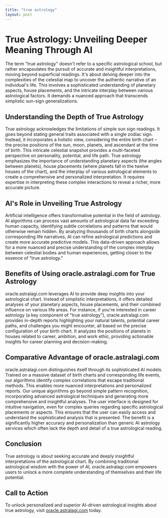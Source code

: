 ```yaml
---
title: "true astrology"
layout: post
---
```


# True Astrology: Unveiling Deeper Meaning Through AI

The term "true astrology" doesn't refer to a specific astrological school, but rather encapsulates the pursuit of accurate and insightful interpretations, moving beyond superficial readings. It's about delving deeper into the complexities of the celestial map to uncover the authentic narrative of an individual's life.  This involves a sophisticated understanding of planetary aspects, house placements, and the intricate interplay between various astrological factors.  It demands a nuanced approach that transcends simplistic sun-sign generalizations.

## Understanding the Depth of True Astrology

True astrology acknowledges the limitations of simple sun sign readings. It goes beyond stating general traits associated with a single zodiac sign. Instead, it incorporates a holistic view, considering the entire birth chart – the precise positions of the sun, moon, planets, and ascendant at the time of birth. This intricate celestial snapshot provides a multi-faceted perspective on personality, potential, and life path. True astrology emphasizes the importance of understanding planetary aspects (the angles between planets), house placements (where planets fall in the twelve houses of the chart), and the interplay of various astrological elements to create a comprehensive and personalized interpretation.  It requires expertise in interpreting these complex interactions to reveal a richer, more accurate picture.

## AI's Role in Unveiling True Astrology

Artificial intelligence offers transformative potential in the field of astrology.  AI algorithms can process vast amounts of astrological data far exceeding human capacity, identifying subtle correlations and patterns that would otherwise remain hidden.  By analyzing thousands of birth charts alongside corresponding life narratives, AI can refine astrological predictions and create more accurate predictive models. This data-driven approach allows for a more nuanced and precise understanding of the complex interplay between celestial bodies and human experiences, getting closer to the essence of "true astrology."

## Benefits of Using oracle.astralagi.com for True Astrology

oracle.astralagi.com leverages AI to provide deep insights into your astrological chart.  Instead of simplistic interpretations, it offers detailed analyses of your planetary aspects, house placements, and their combined influence on various life areas. For instance, if you're interested in career astrology (a key component of "true astrology"), oracle.astralagi.com provides in-depth reports highlighting your natural talents, potential career paths, and challenges you might encounter, all based on the precise configuration of your birth chart.  It analyzes the positions of planets in houses related to career, ambition, and work ethic, providing actionable insights for career planning and decision-making.

## Comparative Advantage of oracle.astralagi.com

oracle.astralagi.com distinguishes itself through its sophisticated AI models.  Trained on a massive dataset of birth charts and corresponding life events, our algorithms identify complex correlations that escape traditional methods.  This enables more nuanced interpretations and personalized reports.  Our unique algorithms go beyond simple pattern recognition, incorporating advanced astrological techniques and generating more comprehensive and insightful analyses.  The user interface is designed for intuitive navigation, even for complex queries regarding specific astrological placements or aspects. This ensures that the user can easily access and understand the sophisticated analysis that is presented.  The benefit is a significantly higher accuracy and personalization than generic AI astrology services which often lack the depth and detail of a true astrological reading.


## Conclusion

True astrology is about seeking accurate and deeply insightful interpretations of the astrological chart.  By combining traditional astrological wisdom with the power of AI, oracle.astralagi.com empowers users to unlock a more complete understanding of themselves and their life potential.

## Call to Action

To unlock personalized and superior AI-driven astrological insights about true astrology, visit [oracle.astralagi.com](https://oracle.astralagi.com) today.